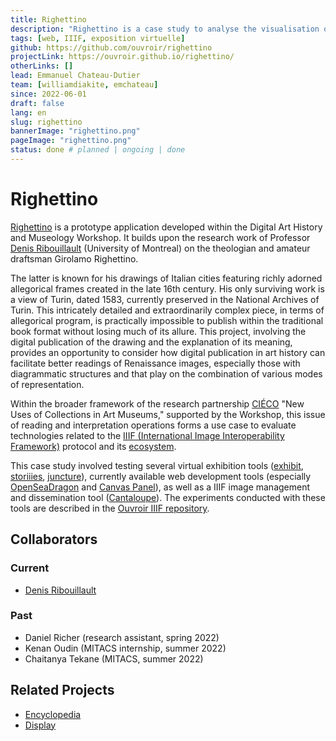 ```yaml
---
title: Righettino
description: "Righettino is a case study to analyse the visualisation of IIIF high resolution images"
tags: [web, IIIF, exposition virtuelle]
github: https://github.com/ouvroir/righettino
projectLink: https://ouvroir.github.io/righettino/
otherLinks: []
lead: Emmanuel Chateau-Dutier
team: [williamdiakite, emchateau]
since: 2022-06-01
draft: false
lang: en
slug: righettino
bannerImage: "righettino.png"
pageImage: "righettino.png"
status: done # planned | ongoing | done
---
```


# Righettino

[Righettino](https://ouvroir.github.io/righettino/) is a prototype application developed within the Digital Art History and Museology Workshop. It builds upon the research work of Professor [Denis Ribouillault](https://histart.umontreal.ca/repertoire-departement/professeur/in/in19365/sg/Denis%20Ribouillault/) (University of Montreal) on the theologian and amateur draftsman Girolamo Righettino.

The latter is known for his drawings of Italian cities featuring richly adorned allegorical frames created in the late 16th century. His only surviving work is a view of Turin, dated 1583, currently preserved in the National Archives of Turin. This intricately detailed and extraordinarily complex piece, in terms of allegorical program, is practically impossible to publish within the traditional book format without losing much of its allure. This project, involving the digital publication of the drawing and the <!--manuscript written by Righettino--> explanation of its meaning, provides an opportunity to consider how digital publication in art history can facilitate better readings of Renaissance images, especially those with diagrammatic structures and that play on the combination of various modes of representation.

Within the broader framework of the research partnership [CIÉCO](http://cieco.umontreal.ca/) "New Uses of Collections in Art Museums," supported by the Workshop, this issue of reading and interpretation operations forms a use case to evaluate technologies related to the [IIIF (International Image Interoperability Framework)](https://iiif.io/) protocol and its [ecosystem](https://github.com/IIIF/awesome-iiif).

This case study involved testing several virtual exhibition tools ([exhibit](https://www.exhibit.so/), [storiiies](http://storiiies.cogapp.com/), [juncture](https://juncture-digital.org/)), currently available web development tools (especially [OpenSeaDragon](https://openseadragon.github.io/) and [Canvas Panel](https://iiif-canvas-panel.netlify.app/)), as well as a IIIF image management and dissemination tool ([Cantaloupe](https://cantaloupe-project.github.io/)). The experiments conducted with these tools are described in the [Ouvroir IIIF repository](https://github.com/ouvroir/IIIF/tree/main/documentation).

<!-- Project Description -->

## Collaborators

### Current

- [Denis Ribouillault](https://histart.umontreal.ca/repertoire-departement/professeur/in/in19365/sg/Denis%20Ribouillault/)

### Past

- Daniel Richer (research assistant, spring 2022)
- Kenan Oudin (MITACS internship, summer 2022)
- Chaitanya Tekane (MITACS, summer 2022)

## Related Projects

- [Encyclopedia](https://ouvroir.umontreal.ca/fr/projets/encyclopedie/)
- [Display](https://ouvroir.umontreal.ca/fr/projets/display/)

<!-- Publications, Exhibitions, Articles, Conferences -->

<!--publications, expos, articles, conférences-->
